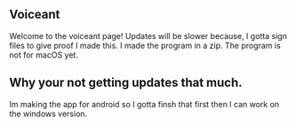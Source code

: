 ## Voiceant

Welcome to the voiceant page! 
Updates will be slower because, I gotta sign files to give proof I made this.
I made the program in a zip. 
The program is not for macOS yet.

## Why your not getting updates that much.

Im making the app for android so I gotta finsh that first then I can work on the windows version.
